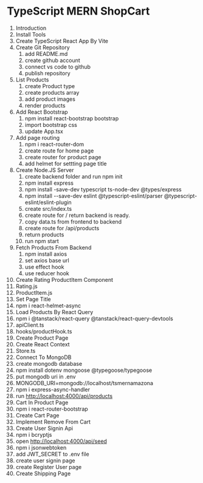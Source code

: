 # TypeScript MERN ShopCart

1. Introduction
2. Install Tools
3. Create TypeScript React App By Vite
4. Create Git Repository
   1. add README.md
   2. create github account
   3. connect vs code to github
   4. publish repository
5. List Products
   1. create Product type
   2. create products array
   3. add product images
   4. render products
6. Add React Bootstrap
   1. npm install react-bootstrap bootstrap
   2. import bootstrap css
   3. update App.tsx
7. Add page routing
   1. npm i react-router-dom
   2. create route for home page
   3. create router for product page
   4. add helmet for settting page title
8. Create Node.JS Server
   1. create backend folder and run npm init
   2. npm install express
   3. npm install -save-dev typescript ts-node-dev @types/express
   4. npm install --save-dev eslint @typescript-eslint/parser @typescript-eslint/eslint-plugin
   5. create src/index.ts
   6. create route for / return backend is ready.
   7. copy data.ts from frontend to backend
   8. create route for /api/products
   9. return products
   10. run npm start
9. Fetch Products From Backend
   1. npm install axios
   2. set axios base url
   3. use effect hook
   4. use reducer hook
10. Create Rating ProductItem Component
   1. Rating.js
   2. ProductItem.js
11. Set Page Title
   1. npm i react-helmet-async
12. Load Products By React Query
   1. npm i @tanstack/react-query @tanstack/react-query-devtools
   3. apiClient.ts
   4. hooks/productHook.ts
13. Create Product Page
14. Create React Context
   1. Store.ts
15. Connect To MongoDB
   1. create mongodb database
   2. npm install dotenv mongoose @typegoose/typegoose
   3. put mongodb uri in .env
   4. MONGODB_URI=mongodb://localhost/tsmernamazona
   5. npm i express-async-handler
   6. run <http://localhost:4000/api/products>
16. Cart In Product Page
   1. npm i react-router-bootstrap
17. Create Cart Page
18. Implement Remove From Cart
19. Create User Signin Api
   1. npm i bcryptjs
   2. open <http://localhost:4000/api/seed>
   3. npm i jsonwebtoken
   4. add JWT_SECRET to .env file
20. create user signin page
21. create Register User page
22. Create Shipping Page
